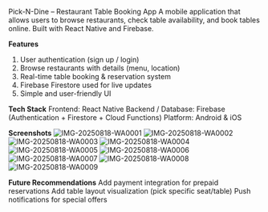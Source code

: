 Pick-N-Dine – Restaurant Table Booking App
A mobile application that allows users to browse restaurants, check table availability, and book tables online. Built with React Native and Firebase.

**Features**
1) User authentication (sign up / login)
2) Browse restaurants with details (menu, location)
3) Real-time table booking & reservation system
4) Firebase Firestore used for live updates
5) Simple and user-friendly UI

**Tech Stack**
Frontend: React Native
Backend / Database: Firebase (Authentication + Firestore + Cloud Functions)
Platform: Android & iOS

**Screenshots**
![IMG-20250818-WA0001](https://github.com/user-attachments/assets/95276ad9-7325-4dc0-8d33-6357cc363207)
![IMG-20250818-WA0002](https://github.com/user-attachments/assets/60b2c462-eb6e-472e-acaa-d612288eb9d1)
![IMG-20250818-WA0003](https://github.com/user-attachments/assets/0aca5aa9-0014-453f-9c43-570d8e4369ed)
![IMG-20250818-WA0004](https://github.com/user-attachments/assets/e5f44eb8-5406-4946-994c-901c80806f53)
![IMG-20250818-WA0005](https://github.com/user-attachments/assets/05495e89-2863-4cb6-9dde-0709743bfe40)
![IMG-20250818-WA0006](https://github.com/user-attachments/assets/536a7f71-0b80-417b-8aa4-f1b42067dc80)
![IMG-20250818-WA0007](https://github.com/user-attachments/assets/1ebdf955-5872-4ff9-90db-55b7d96a8d24)
![IMG-20250818-WA0008](https://github.com/user-attachments/assets/b18eef46-e49f-49a5-bc0d-e59824b76168)
![IMG-20250818-WA0009](https://github.com/user-attachments/assets/54adb00e-6acb-408d-87de-e79fd560076d)

**Future Recommendations**
Add payment integration for prepaid reservations
Add table layout visualization (pick specific seat/table)
Push notifications for special offers
